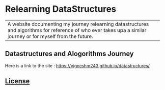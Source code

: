 # Relearning DataStructures
<table>
<tr>
<td>
A website documenting my journey relearning datastructures and algorithms for reference of who ever takes upa a similar journey or for myself from the future.
</td>
</tr>
</table>


## Datastructures and Alogorithms Journey
Here is a link to the site :  https://vigneshm243.github.io/datastructures/

## [License](https://github.com/vigneshm243/datastructures/blob/master/LICENSE.md)
